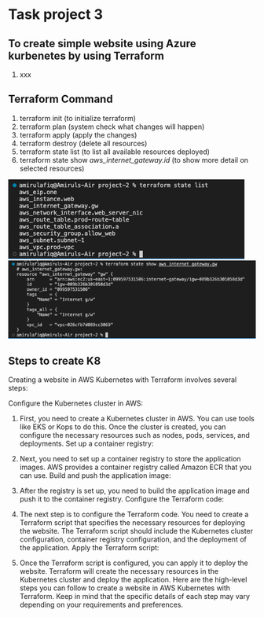 # Task project 3
## To create simple website using Azure kurbenetes by using Terraform 
1. xxx

## Terraform Command
1) terraform init (to initialize terraform)
2) terraform plan (system check what changes will happen)
3) terraform apply (apply the changes)
4) terraform destroy (delete all resources)
5) terraform state list (to list all available resources deployed)
6) terraform state show *aws_internet_gateway.id* (to show more detail on selected resources)

![This is an image](img/TerraformStateList.png)
![This is an image](img/TerraformStateShow.png)


## Steps to create K8
Creating a website in AWS Kubernetes with Terraform involves several steps:

Configure the Kubernetes cluster in AWS:

1) First, you need to create a Kubernetes cluster in AWS. You can use tools like EKS or Kops to do this.
Once the cluster is created, you can configure the necessary resources such as nodes, pods, services, and deployments.
Set up a container registry:

2) Next, you need to set up a container registry to store the application images. AWS provides a container registry called Amazon ECR that you can use.
Build and push the application image:

3) After the registry is set up, you need to build the application image and push it to the container registry.
Configure the Terraform code:

4) The next step is to configure the Terraform code. You need to create a Terraform script that specifies the necessary resources for deploying the website.
The Terraform script should include the Kubernetes cluster configuration, container registry configuration, and the deployment of the application.
Apply the Terraform script:

5) Once the Terraform script is configured, you can apply it to deploy the website. Terraform will create the necessary resources in the Kubernetes cluster and deploy the application.
Here are the high-level steps you can follow to create a website in AWS Kubernetes with Terraform. Keep in mind that the specific details of each step may vary depending on your requirements and preferences.